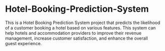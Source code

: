 # Hotel-Booking-Prediction-System
This is a Hotel Booking Prediction System project that predicts the likelihood of a customer booking a hotel based on various features.
This system can help hotels and accommodation providers to improve their revenue management, increase customer satisfaction, and enhance the overall guest experience.
